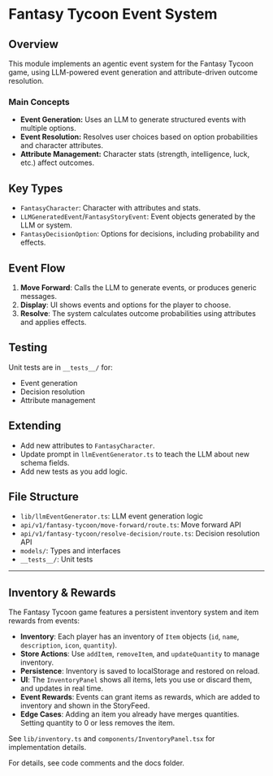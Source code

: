 # Fantasy Tycoon Event System

## Overview
This module implements an agentic event system for the Fantasy Tycoon game, using LLM-powered event generation and attribute-driven outcome resolution.

### Main Concepts
- **Event Generation:** Uses an LLM to generate structured events with multiple options.
- **Event Resolution:** Resolves user choices based on option probabilities and character attributes.
- **Attribute Management:** Character stats (strength, intelligence, luck, etc.) affect outcomes.

## Key Types
- `FantasyCharacter`: Character with attributes and stats.
- `LLMGeneratedEvent`/`FantasyStoryEvent`: Event objects generated by the LLM or system.
- `FantasyDecisionOption`: Options for decisions, including probability and effects.

## Event Flow
1. **Move Forward**: Calls the LLM to generate events, or produces generic messages.
2. **Display**: UI shows events and options for the player to choose.
3. **Resolve**: The system calculates outcome probabilities using attributes and applies effects.

## Testing
Unit tests are in `__tests__/` for:
- Event generation
- Decision resolution
- Attribute management

## Extending
- Add new attributes to `FantasyCharacter`.
- Update prompt in `llmEventGenerator.ts` to teach the LLM about new schema fields.
- Add new tests as you add logic.

## File Structure
- `lib/llmEventGenerator.ts`: LLM event generation logic
- `api/v1/fantasy-tycoon/move-forward/route.ts`: Move forward API
- `api/v1/fantasy-tycoon/resolve-decision/route.ts`: Decision resolution API
- `models/`: Types and interfaces
- `__tests__/`: Unit tests

---

## Inventory & Rewards

The Fantasy Tycoon game features a persistent inventory system and item rewards from events:

- **Inventory**: Each player has an inventory of `Item` objects (`id`, `name`, `description`, `icon`, `quantity`).
- **Store Actions**: Use `addItem`, `removeItem`, and `updateQuantity` to manage inventory.
- **Persistence**: Inventory is saved to localStorage and restored on reload.
- **UI**: The `InventoryPanel` shows all items, lets you use or discard them, and updates in real time.
- **Event Rewards**: Events can grant items as rewards, which are added to inventory and shown in the StoryFeed.
- **Edge Cases**: Adding an item you already have merges quantities. Setting quantity to 0 or less removes the item.

See `lib/inventory.ts` and `components/InventoryPanel.tsx` for implementation details.

For details, see code comments and the docs folder.

